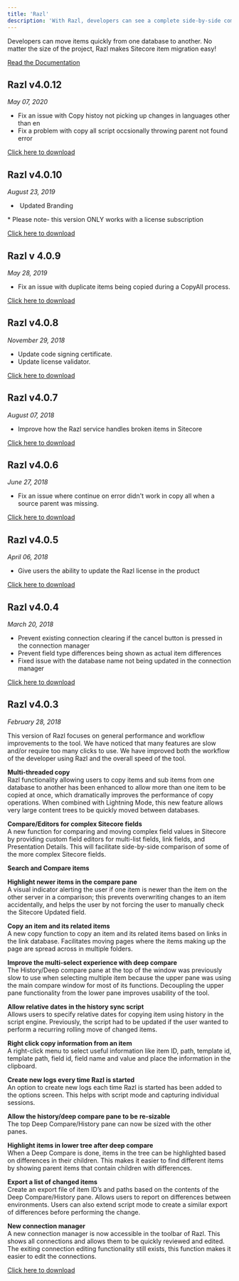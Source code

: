```yaml
---
title: 'Razl'
description: 'With Razl, developers can see a complete side-by-side comparison between two Sitecore databases and clearly and easily see features that are missing or not current.'
---
```


Developers can move items quickly from one database to another. No matter the size of the project, Razl makes Sitecore item migration easy!

[Read the Documentation](http://hedgehogdevelopment.github.io/razl/index.html)

## Razl v4.0.12
_May 07, 2020_

*   Fix an issue with Copy histoy not picking up changes in languages other than en
*   Fix a problem with copy all script occsionally throwing parent not found error

[Click here to download](https://scdp.blob.core.windows.net/downloads/Razl/Razl%204.0.12.zip)

## Razl v4.0.10
_August 23, 2019_

*    Updated Branding

\* Please note- this version ONLY works with a license subscription

[Click here to download](https://scdp.blob.core.windows.net/downloads/Razl/Razl%204.0.10.zip)

## Razl v 4.0.9
_May 28, 2019_

*   Fix an issue with duplicate items being copied during a CopyAll process.

[Click here to download](https://scdp.blob.core.windows.net/downloads/Razl/Razl%204.0.9.zip)

## Razl v4.0.8
_November 29, 2018_

*   Update code signing certificate.
*   Update license validator.

[Click here to download](https://scdp.blob.core.windows.net/downloads/Razl/Razl%204.0.8.zip)

## Razl v4.0.7
_August 07, 2018_

*   Improve how the Razl service handles broken items in Sitecore

[Click here to download](https://scdp.blob.core.windows.net/downloads/Razl/Razl%204.0.7.zip)

## Razl v4.0.6
_June 27, 2018_

*   Fix an issue where continue on error didn't work in copy all when a source parent was missing.

[Click here to download](https://scdp.blob.core.windows.net/downloads/Razl/Razl%204.0.6.zip)

## Razl v4.0.5
_April 06, 2018_

*   Give users the ability to update the Razl license in the product

[Click here to download](https://scdp.blob.core.windows.net/downloads/Razl/Razl%204.0.5.zip)

## Razl v4.0.4
_March 20, 2018_

*   Prevent existing connection clearing if the cancel button is pressed in the connection manager
*   Prevent field type differences being shown as actual item differences
*   Fixed issue with the database name not being updated in the connection manager

[Click here to download](https://scdp.blob.core.windows.net/downloads/Razl/Razl%204.0.4.zip)

## Razl v4.0.3
_February 28, 2018_
  
This version of Razl focuses on general performance and workflow improvements to the tool. We have noticed that many features are slow and/or require too many clicks to use. We have improved both the workflow of the developer using Razl and the overall speed of the tool.  
  
**Multi-threaded copy**  
Razl functionality allowing users to copy items and sub items from one database to another has been enhanced to allow more than one item to be copied at once, which dramatically improves the performance of copy operations. When combined with Lightning Mode, this new feature allows very large content trees to be quickly moved between databases.   
  
**Compare/Editors for complex Sitecore fields**  
A new function for comparing and moving complex field values in Sitecore by providing custom field editors for multi-list fields, link fields, and Presentation Details. This will facilitate side-by-side comparison of some of the more complex Sitecore fields.   
  
**Search and Compare items**  
  
**Highlight newer items in the compare pane**  
A visual indicator alerting the user if one item is newer than the item on the other server in a comparison; this prevents overwriting changes to an item accidentally, and helps the user by not forcing the user to manually check the Sitecore Updated field.   
  
**Copy an item and its related items**  
A new copy function to copy an item and its related items based on links in the link database. Facilitates moving pages where the items making up the page are spread across in multiple folders.   
  
**Improve the multi-select experience with deep compare**  
The History/Deep compare pane at the top of the window was previously slow to use when selecting multiple item because the upper pane was using the main compare window for most of its functions. Decoupling the upper pane functionality from the lower pane improves usability of the tool.  
  
**Allow relative dates in the history sync script**  
Allows users to specify relative dates for copying item using history in the script engine. Previously, the script had to be updated if the user wanted to perform a recurring rolling move of changed items.  
  
**Right click copy information from an item**  
A right-click menu to select useful information like item ID, path, template id, template path, field id, field name and value and place the information in the clipboard.   
  
**Create new logs every time Razl is started**  
An option to create new logs each time Razl is started has been added to the options screen. This helps with script mode and capturing individual sessions.   
  
**Allow the history/deep compare pane to be** **re-sizable**  
The top Deep Compare/History pane can now be sized with the other panes.  
  
**Highlight items in lower tree after deep compare**  
When a Deep Compare is done, items in the tree can be highlighted based on differences in their children. This makes it easier to find different items by showing parent items that contain children with differences.   
  
**Export a list of changed items**  
Create an export file of item ID’s and paths based on the contents of the Deep Compare/History pane. Allows users to report on differences between environments. Users can also extend script mode to create a similar export of differences before performing the change.  
  
**New connection manager**  
A new connection manager is now accessible in the toolbar of Razl. This shows all connections and allows them to be quickly reviewed and edited. The exiting connection editing functionality still exists, this function makes it easier to edit the connections.  

[Click here to download](https://scdp.blob.core.windows.net/downloads/Razl/Razl%204.0.3.zip)
